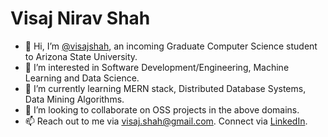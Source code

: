 # Visaj Nirav Shah

- 👋 Hi, I’m [@visajshah](https://github.com/visajshah), an incoming Graduate Computer Science student to Arizona State University.
- 👀 I’m interested in Software Development/Engineering, Machine Learning and Data Science.
- 🌱 I’m currently learning MERN stack, Distributed Database Systems, Data Mining Algorithms.
- 💞️ I’m looking to collaborate on OSS projects in the above domains.
- 📫 Reach out to me via visaj.shah@gmail.com. Connect via [LinkedIn](https://linkedin.com/in/visaj-shah).

<!---
visajshah/visajshah is a ✨ special ✨ repository because its `README.md` (this file) appears on your GitHub profile.
You can click the Preview link to take a look at your changes.
--->
